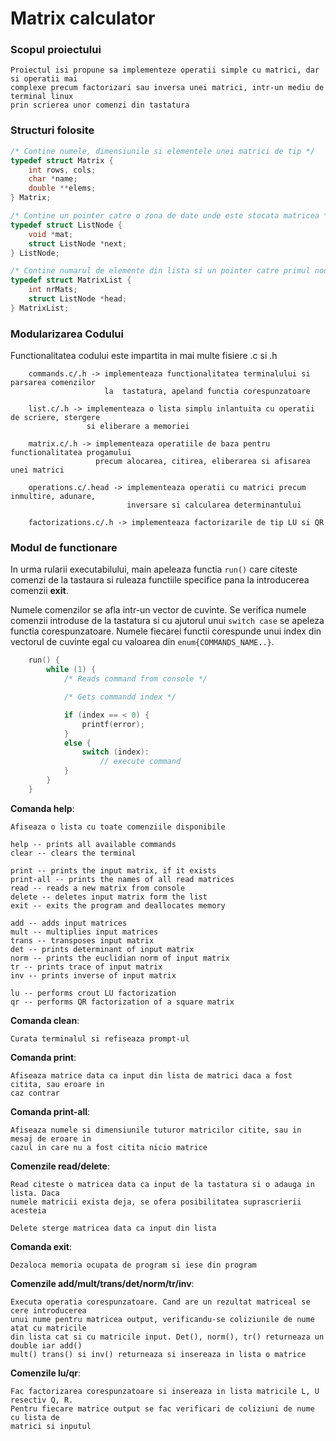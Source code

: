 
# Matrix calculator

### Scopul proiectului
```
Proiectul isi propune sa implementeze operatii simple cu matrici, dar si operatii mai
complexe precum factorizari sau inversa unei matrici, intr-un mediu de terminal linux
prin scrierea unor comenzi din tastatura
```

### Structuri folosite
```c
/* Contine numele, dimensiunile si elementele unei matrici de tip */
typedef struct Matrix {
    int rows, cols;
    char *name;
    double **elems;
} Matrix;

/* Contine un pointer catre o zona de date unde este stocata matricea */
typedef struct ListNode {
    void *mat;
    struct ListNode *next;
} ListNode;

/* Contine numarul de elemente din lista si un pointer catre primul nod din lista */
typedef struct MatrixList {
    int nrMats;
    struct ListNode *head;
} MatrixList;
```

### Modularizarea Codului
Functionalitatea codului este impartita in mai multe fisiere .c si .h
```
    commands.c/.h -> implementeaza functionalitatea terminalului si parsarea comenzilor
                     la  tastatura, apeland functia corespunzatoare

    list.c/.h -> implementeaza o lista simplu inlantuita cu operatii de scriere, stergere
                 si eliberare a memoriei

    matrix.c/.h -> implementeaza operatiile de baza pentru functionalitatea progamului
                   precum alocarea, citirea, eliberarea si afisarea unei matrici

    operations.c/.head -> implementeaza operatii cu matrici precum inmultire, adunare, 
                          inversare si calcularea determinantului
                        
    factorizations.c/.h -> implementeaza factorizarile de tip LU si QR
```

### Modul de functionare
    
In urma rularii executabilului, main apeleaza functia `run()` care citeste comenzi de la
tastaura si ruleaza functiile specifice pana la introducerea comenzii __exit__.

Numele comenzilor se afla intr-un vector de cuvinte. Se verifica numele comenzii introduse
de la tastatura si cu ajutorul unui `switch case` se apeleza functia corespunzatoare. 
Numele fiecarei functii corespunde unui index din vectorul de cuvinte egal cu valoarea din
`enum{COMMANDS_NAME..}`.

```c
    run() {
        while (1) {
            /* Reads command from console */

            /* Gets commandd index */

            if (index == < 0) {
                printf(error);
            }
            else {
                switch (index):
                    // execute command
            }
        }
    }
```

__Comanda help__: 
    
    Afiseaza o lista cu toate comenziile disponibile
```
help -- prints all available commands
clear -- clears the terminal

print -- prints the input matrix, if it exists
print-all -- prints the names of all read matrices
read -- reads a new matrix from console
delete -- deletes input matrix form the list
exit -- exits the program and deallocates memory

add -- adds input matrices
mult -- multiplies input matrices
trans -- transposes input matrix
det -- prints determinant of input matrix
norm -- prints the euclidian norm of input matrix
tr -- prints trace of input matrix
inv -- prints inverse of input matrix

lu -- performs crout LU factorization
qr -- performs QR factorization of a square matrix
```

__Comanda clean__:

    Curata terminalul si refiseaza prompt-ul

__Comanda print__: 

    Afiseaza matrice data ca input din lista de matrici daca a fost citita, sau eroare in
    caz contrar

__Comanda print-all__:

    Afiseaza numele si dimensiunile tuturor matricilor citite, sau in mesaj de eroare in
    cazul in care nu a fost citita nicio matrice

__Comenzile read/delete__:

    Read citeste o matricea data ca input de la tastatura si o adauga in lista. Daca 
    numele matricii exista deja, se ofera posibilitatea suprascrierii acesteia
    
    Delete sterge matricea data ca input din lista

__Comanda exit__:

    Dezaloca memoria ocupata de program si iese din program

__Comenzile add/mult/trans/det/norm/tr/inv__:

    Executa operatia corespunzatoare. Cand are un rezultat matriceal se cere introducerea
    unui nume pentru matricea output, verificandu-se coliziunile de nume atat cu matricile
    din lista cat si cu matricile input. Det(), norm(), tr() returneaza un double iar add()
    mult() trans() si inv() returneaza si insereaza in lista o matrice

__Comenzile lu/qr__:

    Fac factorizarea corespunzatoare si insereaza in lista matricile L, U resectiv Q, R.
    Pentru fiecare matrice output se fac verificari de coliziuni de nume cu lista de
    matrici si inputul

    


